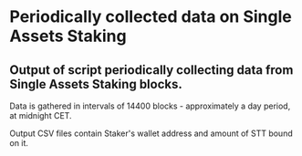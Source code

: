 Periodically collected data on Single Assets Staking
===

## Output of script periodically collecting data from Single Assets Staking blocks.

Data is gathered in intervals of 14400 blocks - approximately a day period, at midnight CET.

Output CSV files contain Staker's wallet address and amount of STT bound on it.
